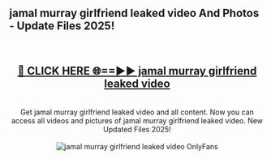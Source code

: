 <h2>jamal murray girlfriend leaked video And Photos - Update Files 2025!</h2>
<br>
<div align="center">
<h2><a href="https://betterlinks.top/A2PfLJ" rel="nofollow">🔴 CLICK HERE 🌐==►► jamal murray girlfriend leaked video</a></h2>
<br>
Get jamal murray girlfriend leaked video and all content. Now you can access all videos and pictures of jamal murray girlfriend leaked video. New Updated Files 2025!
<br>
<br>
<a href="https://betterlinks.top/A2PfLJ" rel="nofollow" data-target="animated-image.originalLink"><img src="https://i.imgur.com/dJHk4Zq.gif" alt="jamal murray girlfriend leaked video OnlyFans" style="max-width: 100%; display: inline-block;" data-target="animated-image.originalImage"></a>
</div>
<br>